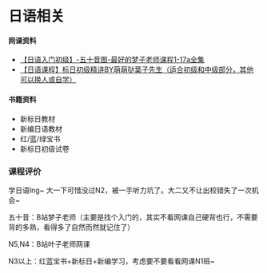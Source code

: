 # 日语相关



#### 网课资料

- [【日语入门初级】-五十音图-最好的梦子老师课程1-17a全集](https://www.bilibili.com/video/BV1Yi4y147FG?from=search&seid=8696811850504171406&spm_id_from=333.337.0.0)
- [【日语课程】标日初级精讲BY萌萌哒葉子先生（适合初级和中级部分，其他可以换人或自学）](https://www.bilibili.com/video/BV1es41127PE?from=search&seid=1992700217517283294&spm_id_from=333.337.0.0)

#### 书籍资料

- 新标日教材
- 新编日语教材
- 红/蓝/绿宝书
- 新标日初级试卷



### 课程评价

学日语Ing~ 大一下可惜没过N2，被一手听力坑了。大二又不让出校错失了一次机会~

五十音：B站梦子老师（主要是找个入门的，其实不看网课自己硬背也行，不需要背的多熟，看得多了自然而然就记住了）

N5,N4：B站叶子老师网课

N3以上：红蓝宝书+新标日+新编学习，考虑要不要看看网课N1班~
